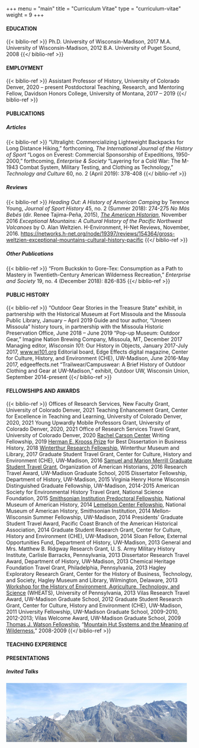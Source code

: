 +++
menu = "main"
title = "Curriculum Vitae"
type = "curriculum-vitae"
weight = 9
+++
&#32;
#### EDUCATION
{{< biblio-ref >}}
Ph.D. University of Wisconsin-Madison, 2017
M.A. University of Wisconsin-Madison, 2012
B.A. University of Puget Sound, 2008
{{</ biblio-ref >}}
&#32;\
&#32;
#### EMPLOYMENT
{{< biblio-ref >}}
Assistant Professor of History, University of Colorado Denver, 2020 – present
Postdoctoral Teaching, Research, and Mentoring Fellow, Davidson Honors College, University of Montana, 2017 – 2019
{{</ biblio-ref >}}
&#32;\
&#32;
#### PUBLICATIONS
&#32;
##### Articles
{{< biblio-ref >}}
“Ultralight: Commercializing Lightweight Backpacks for Long Distance Hiking,” forthcoming, _The International Journal of the History of Sport_
“Logos on Everest: Commercial Sponsorship of Expeditions, 1950-2000,” forthcoming, _Enterprise & Society_
“Layering for a Cold War: The M-1943 Combat System, Military Testing, and Clothing as Technology,” _Technology and Culture_ 60, no. 2 (April 2019): 378-408
{{</ biblio-ref >}}
&#32;
##### Reviews
{{< biblio-ref >}}
_Heading Out: A History of American Camping_ by Terence Young, _Journal of Sport History_ 45, no. 2 (Summer 2018): 274-275
_No Más Bebés_ (dir. Renee Tajima-Peña, 2015), [_The American Historian_](http://tah.oah.org/), November 2016
_Exceptional Mountains: A Cultural History of the Pacific Northwest Volcanoes_ by O. Alan Weltzien. H-Environment, H-Net Reviews, November, 2016. https://networks.h-net.org/node/19397/reviews/154364/gross-weltzien-exceptional-mountains-cultural-history-pacific
{{</ biblio-ref >}}
&#32;\
&#32;
##### Other Publications
{{< biblio-ref >}}
“From Buckskin to Gore-Tex: Consumption as a Path to Mastery in Twentieth-Century American Wilderness Recreation,” _Enterprise and Society_ 19, no. 4 (December 2018): 826-835
{{</ biblio-ref >}}
&#32;\
&#32;
#### PUBLIC HISTORY
{{< biblio-ref >}}
“Outdoor Gear Stories in the Treasure State” exhibit, in partnership with the Historical Museum at Fort Missoula and the Missoula Public Library, January – April 2019
Guide and tour author, “Unseen Missoula” history tours, in partnership with the Missoula Historic Preservation Office, June 2018 – June 2019
“Pop-up Museum: Outdoor Gear,” Imagine Nation Brewing Company, Missoula, MT, December 2017
Managing editor, _Wisconsin 101_: Our History in Objects, January 2017-July 2017, www.wi101.org
Editorial board, Edge Effects digital magazine, Center for Culture, History, and Environment (CHE), UW-Madison, June 2016-May 2017, edgeeffects.net
“Trailwear/Campuswear: A Brief History of Outdoor Clothing and Gear at UW-Madison,” exhibit, Outdoor UW, Wisconsin Union, September 2014-present
{{</ biblio-ref >}}
&#32;\
&#32;
#### FELLOWSHIPS AND AWARDS
{{< biblio-ref >}}
Offices of Research Services, New Faculty Grant, University of Colorado Denver, 2021
Teaching Enhancement Grant, Center for Excellence in Teaching and Learning, University of Colorado Denver, 2020, 2021
Young Upwardly Mobile Professors Grant, University of Colorado Denver, 2020, 2021
Office of Research Services Travel Grant, University of Colorado Denver, 2020
[Rachel Carson Center](https://www.carsoncenter.uni-muenchen.de/index.html) Writing Fellowship, 2019
[Herman E. Krooss Prize](http://www.thebhc.org/krooss) for Best Dissertation in Business History, 2018
[Winterthur Research Fellowship](http://www.winterthur.org/?p=621), Winterthur Museum and Library, 2017
Graduate Student Travel Grant, Center for Culture, History and Environment (CHE), UW-Madison, 2016
[Samuel and Marion Merrill Graduate Student Travel Grant](http://www.oah.org/programs/awards/merrill-travel-grants/horace-samuel-marion-galbraith-merrill-travel-grant-winners/), Organization of American Historians, 2016
Research Travel Award, UW-Madison Graduate School, 2015
Dissertator Fellowship, Department of History, UW-Madison, 2015
Virginia Henry Horne Wisconsin Distinguished Graduate Fellowship, UW-Madison, 2014-2015
American Society for Environmental History Travel Grant, National Science Foundation, 2015
[Smithsonian Institution Predoctoral Fellowship](https://www.smithsonianofi.com/fellowship-opportunities/smithsonian-institution-fellowship-program/), National Museum of American History, 2014
[Lemelson Center Fellowship](http://invention.si.edu/lemelson-center-fellowship-program), National Museum of American History, Smithsonian Institution, 2014
Mellon-Wisconsin Summer Fellowship, UW-Madison, 2014
Presidents’ Graduate Student Travel Award, Pacific Coast Branch of the American Historical Association, 2014
Graduate Student Research Grant, Center for Culture, History and Environment (CHE), UW-Madison, 2014
Sloan Fellow, External Opportunities Fund, Department of History, UW-Madison, 2013
General and Mrs. Matthew B. Ridgway Research Grant, U. S. Army Military History Institute, Carlisle Barracks, Pennsylvania, 2013
Dissertator Research Travel Award, Department of History, UW-Madison, 2013
Chemical Heritage Foundation Travel Grant, Philadelphia, Pennsylvania, 2013
Hagley Exploratory Research Grant, Center for the History of Business, Technology, and Society, Hagley Museum and Library, Wilmington, Delaware, 2013
[Workshop for the History of Environment, Agriculture, Technology, and Science](http://web.sas.upenn.edu/wheats/accepted-abstracts/rachel-gross-university-of-wisconsin-madison/) (WHEATS), University of Pennsylvania, 2013
Vilas Research Travel Award, UW-Madison Graduate School, 2012
Graduate Student Research Grant, Center for Culture, History and Environment (CHE), UW-Madison, 2011
University Fellowship, UW-Madison Graduate School, 2009-2010, 2012-2013; Vilas Welcome Award, UW-Madison Graduate School, 2009
[Thomas J. Watson Fellowship](https://watson.foundation/fellowships/tj), “[Mountain Hut Systems and the Meaning of Wilderness](https://www.pugetsound.edu/news-and-events/campus-news/details/6/),” 2008-2009
{{</ biblio-ref >}}
#### TEACHING EXPERIENCE
#### PRESENTATIONS
##### Invited Talks
![Curriculum Vitae](../images/mountain0.jpg)